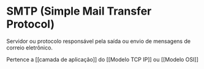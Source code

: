 # SMTP (Simple Mail Transfer Protocol)

Servidor ou protocolo responsável pela saída ou envio de mensagens de correio eletrônico.

Pertence a [[camada de aplicação]] do [[Modelo TCP IP]] ou [[Modelo OSI]] 